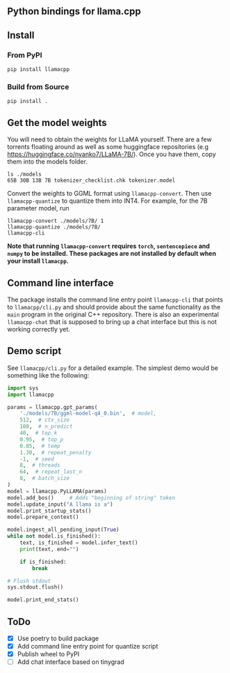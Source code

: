 ## Python bindings for llama.cpp

## Install
### From PyPI

```
pip install llamacpp
```

### Build from Source

```
pip install .
```

## Get the model weights

You will need to obtain the weights for LLaMA yourself. There are a few torrents floating around as well as some huggingface repositories (e.g https://huggingface.co/nyanko7/LLaMA-7B/). Once you have them, copy them into the models folder.

```
ls ./models
65B 30B 13B 7B tokenizer_checklist.chk tokenizer.model
```

Convert the weights to GGML format using `llamacpp-convert`. Then use `llamacpp-quantize` to quantize them into INT4. For example, for the 7B parameter model, run

```
llamacpp-convert ./models/7B/ 1
llamacpp-quantize ./models/7B/
llamacpp-cli
```

**Note that running `llamacpp-convert` requires `torch`, `sentencepiece` and `numpy` to be installed. These packages are not installed by default when your install `llamacpp`.**

## Command line interface

The package installs the command line entry point `llamacpp-cli` that points to `llamacpp/cli.py` and should provide about the same functionality as the `main` program in the original C++ repository. There is also an experimental `llamacpp-chat` that is supposed to bring up a chat interface but this is not working correctly yet.

## Demo script

See `llamacpp/cli.py` for a detailed example. The simplest demo would be something like the following:

```python
import sys
import llamacpp

params = llamacpp.gpt_params(
    './models/7B/ggml-model-q4_0.bin',  # model,
    512,  # ctx_size
    100,  # n_predict
    40,  # top_k
    0.95,  # top_p
    0.85,  # temp
    1.30,  # repeat_penalty
    -1,  # seed
    8,  # threads
    64,  # repeat_last_n
    8,  # batch_size
)
model = llamacpp.PyLLAMA(params)
model.add_bos()     # Adds "beginning of string" token
model.update_input("A llama is a")
model.print_startup_stats()
model.prepare_context()

model.ingest_all_pending_input(True)
while not model.is_finished():
    text, is_finished = model.infer_text()
    print(text, end="")

    if is_finished:
        break

# Flush stdout
sys.stdout.flush()

model.print_end_stats()
```

## ToDo

- [x] Use poetry to build package
- [x] Add command line entry point for quantize script
- [x] Publish wheel to PyPI
- [ ] Add chat interface based on tinygrad
